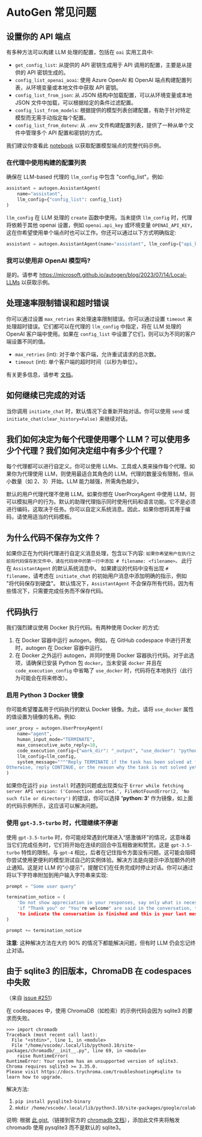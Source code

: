 # AutoGen 常见问题

## 设置你的 API 端点

有多种方法可以构建 LLM 处理的配置，包括在 `oai` 实用工具中:

- `get_config_list`: 从提供的 API 密钥生成用于 API 调用的配置，主要是从提供的 API 密钥生成的。
- `config_list_openai_aoai`: 使用 Azure OpenAI 和 OpenAI 端点构建配置列表，从环境变量或本地文件中获取 API 密钥。
- `config_list_from_json`: 从 JSON 结构中加载配置，可以从环境变量或本地 JSON 文件中加载，可以根据给定的条件过滤配置。
- `config_list_from_models`: 根据提供的模型列表创建配置，有助于针对特定模型而无需手动指定每个配置。
- `config_list_from_dotenv`: 从 `.env` 文件构建配置列表，提供了一种从单个文件中管理多个 API 配置和密钥的方式。

我们建议你查看此 [notebook](https://github.com/microsoft/autogen/blob/main/notebook/oai_openai_utils.ipynb) 以获取配置模型端点的完整代码示例。

### 在代理中使用构建的配置列表

确保在 LLM-based 代理的 `llm_config` 中包含 "config_list"。例如:
```python
assistant = autogen.AssistantAgent(
    name="assistant",
    llm_config={"config_list": config_list}
)
```

`llm_config` 在 LLM 处理的 `create` 函数中使用。当未提供 `llm_config` 时，代理将依赖于其他 openai 设置，例如 `openai.api_key` 或环境变量 `OPENAI_API_KEY`，这在你希望使用单个端点时也可以工作。你还可以通过以下方式明确指定:
```python
assistant = autogen.AssistantAgent(name="assistant", llm_config={"api_key": ...})
```

### 我可以使用非 OpenAI 模型吗?

是的。请参考 https://microsoft.github.io/autogen/blog/2023/07/14/Local-LLMs 以获取示例。

## 处理速率限制错误和超时错误

你可以通过设置 `max_retries` 来处理速率限制错误。你可以通过设置 `timeout` 来处理超时错误。它们都可以在代理的 `llm_config` 中指定，将在 LLM 处理的 OpenAI 客户端中使用。如果在 `config_list` 中设置了它们，则可以为不同的客户端设置不同的值。

- `max_retries` (int): 对于单个客户端，允许重试请求的总次数。
- `timeout` (int): 单个客户端的超时时间（以秒为单位）。

有关更多信息，请参考 [文档](/docs/Use-Cases/enhanced_inference#runtime-error)。

## 如何继续已完成的对话

当你调用 `initiate_chat` 时，默认情况下会重新开始对话。你可以使用 `send` 或 `initiate_chat(clear_history=False)` 来继续对话。

## 我们如何决定为每个代理使用哪个 LLM？可以使用多少个代理？我们如何决定组中有多少个代理？

每个代理都可以进行自定义。你可以使用 LLMs、工具或人类来操作每个代理。如果你为代理使用 LLM，则使用最适合其角色的 LLM。代理的数量没有限制，但从小数量（如 2、3）开始。LLM 能力越强，所需角色越少。

默认的用户代理代理不使用 LLM。如果你想在 UserProxyAgent 中使用 LLM，则可以模拟用户的行为。默认的助理代理指示同时使用代码和语言功能。它不是必须进行编码，这取决于任务。你可以自定义系统消息。因此，如果你想将其用于编码，请使用适当的代码模板。

## 为什么代码不保存为文件？

如果你正在为代码代理进行自定义消息处理，包含以下内容:
`如果你希望用户在执行之前将代码保存到文件中，请在代码块中的第一行中添加 # filename: <filename>。`
此行在 `AssistantAgent` 的默认系统消息中。
如果建议的代码中没有出现 `# filename`，请考虑在 `initiate_chat` 的初始用户消息中添加明确的指示，例如 "将代码保存到硬盘"。
默认情况下，`AssistantAgent` 不会保存所有代码，因为有些情况下，只需要完成任务而不保存代码。

## 代码执行

我们强烈建议使用 Docker 执行代码。有两种使用 Docker 的方式:

1. 在 Docker 容器中运行 autogen。例如，在 GitHub codespace 中进行开发时，autogen 在 Docker 容器中运行。
2. 在 Docker 之外运行 autogen，并同时使用 Docker 容器执行代码。对于此选项，请确保已安装 Python 包 `docker`。当未安装 `docker` 并且在 `code_execution_config` 中省略了 `use_docker` 时，代码将在本地执行（此行为可能会在将来修改）。

### 启用 Python 3 Docker 镜像

你可能希望覆盖用于代码执行的默认 Docker 镜像。为此，请将 `use_docker` 属性的值设置为镜像的名称。例如:
```python
user_proxy = autogen.UserProxyAgent(
    name="agent",
    human_input_mode="TERMINATE",
    max_consecutive_auto_reply=10,
    code_execution_config={"work_dir": "_output", "use_docker": "python:3"},
    llm_config=llm_config,
    system_message=""""Reply TERMINATE if the task has been solved at full satisfaction.
Otherwise, reply CONTINUE, or the reason why the task is not solved yet."""
)
```

如果你在运行 `pip install` 时遇到问题或出现类似于 `Error while fetching server API version: ('Connection aborted.', FileNotFoundError(2, 'No such file or directory')` 的错误，你可以选择 **'python: 3'** 作为镜像，如上面的代码示例所示，这应该可以解决问题。

### 使用 `gpt-3.5-turbo` 时，代理继续不停谢

使用 `gpt-3.5-turbo` 时，你可能经常遇到代理进入“感激循环”的情况，这意味着当它们完成任务时，它们将开始在连续的回合中互相致谢和赞赏。这是 `gpt-3.5-turbo` 特性的限制，与 `gpt-4` 相比，后者在记住指令方面没有问题。这可能会阻碍你尝试使用更便利的模型测试自己的实例体验。解决方法是向提示中添加额外的终止通知。这是对 LLM 的“小提示”，提醒它们在任务完成时停止对话。你可以通过将以下字符串附加到用户输入字符串来实现:
```python
prompt = "Some user query"

termination_notice = (
    'Do not show appreciation in your responses, say only what is necessary. '
    'if "Thank you" or "You're welcome" are said in the conversation, then say TERMINATE '
    'to indicate the conversation is finished and this is your last message.'
)

prompt += termination_notice
```

**注意**: 这种解决方法在大约 90% 的情况下都能解决问题，但有时 LLM 仍会忘记终止对话。

## 由于 sqlite3 的旧版本，ChromaDB 在 codespaces 中失败

（来自 [issue #251](https://github.com/microsoft/autogen/issues/251)）

在 codespaces 中，使用 ChromaDB（如检索）的示例代码会因为 sqlite3 的要求而失败。
```
>>> import chromadb
Traceback (most recent call last):
  File "<stdin>", line 1, in <module>
  File "/home/vscode/.local/lib/python3.10/site-packages/chromadb/__init__.py", line 69, in <module>
    raise RuntimeError(
RuntimeError: Your system has an unsupported version of sqlite3. Chroma requires sqlite3 >= 3.35.0.
Please visit https://docs.trychroma.com/troubleshooting#sqlite to learn how to upgrade.
```

解决方法:
1. `pip install pysqlite3-binary`
2. `mkdir /home/vscode/.local/lib/python3.10/site-packages/google/colab`

说明:
根据 [此 gist](https://gist.github.com/defulmere/8b9695e415a44271061cc8e272f3c300?permalink_comment_id=4711478#gistcomment-4711478),（链接到官方的 [chromadb 文档](https://docs.trychroma.com/troubleshooting#sqlite)），添加此文件夹将触发 chromadb 使用 pysqlite3 而不是默认的 sqlite3。
